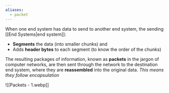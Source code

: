 ```yaml
---
aliases:
  - packet
---
```

When one end system has data to send to another end system, the sending [[End Systems|end system]]:

- **Segments** the data (into smaller chunks) and
- Adds **header bytes** to each segment (to know the order of the chunks)

The resulting packages of information, known as **packets** in the jargon of computer networks, are then sent through the network to the destination end system, where they are **reassembled** into the original data. *This means they follow encapsulation* 

![[Packets - 1.webp]]